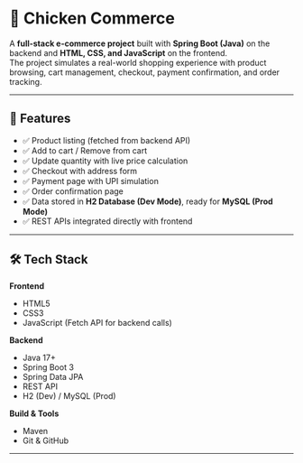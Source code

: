 # 🐔 Chicken Commerce

A **full-stack e-commerce project** built with **Spring Boot (Java)** on the backend and **HTML, CSS, and JavaScript** on the frontend.  
The project simulates a real-world shopping experience with product browsing, cart management, checkout, payment confirmation, and order tracking.

---

## 🚀 Features
- ✅ Product listing (fetched from backend API)
- ✅ Add to cart / Remove from cart
- ✅ Update quantity with live price calculation
- ✅ Checkout with address form
- ✅ Payment page with UPI simulation
- ✅ Order confirmation page
- ✅ Data stored in **H2 Database (Dev Mode)**, ready for **MySQL (Prod Mode)**
- ✅ REST APIs integrated directly with frontend

---

## 🛠️ Tech Stack
**Frontend**
- HTML5
- CSS3
- JavaScript (Fetch API for backend calls)

**Backend**
- Java 17+
- Spring Boot 3
- Spring Data JPA
- REST API
- H2 (Dev) / MySQL (Prod)

**Build & Tools**
- Maven
- Git & GitHub

---